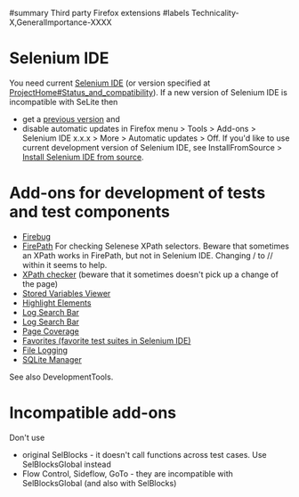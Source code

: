 ﻿#summary Third party Firefox extensions
#labels Technicality-X,GeneralImportance-XXXX



# Selenium IDE #
You need current [Selenium IDE](http://seleniumhq.org/download) (or version specified at [ProjectHome#Status\_and\_compatibility](ProjectHome#Status_and_compatibility.md)). If a new version of Selenium IDE is incompatible with SeLite then
  * get a [previous version](http://release.seleniumhq.org/selenium-ide) and
  * disable automatic updates in Firefox menu > Tools > Add-ons > Selenium IDE x.x.x > More > Automatic updates > Off.
If you'd like to use current development version of Selenium IDE, see InstallFromSource > [Install Selenium IDE from source](InstallFromSource#Install_Selenium_IDE_from_source.md).

# Add-ons for development of tests and test components #
  * [Firebug](https://addons.mozilla.org/en-us/firefox/addon/firebug)
  * [FirePath](https://addons.mozilla.org/en-US/firefox/addon/firepath) For checking Selenese XPath selectors. Beware that sometimes an XPath works in FirePath, but not in Selenium IDE. Changing / to // within it seems to help.
  * [XPath checker](https://addons.mozilla.org/en-US/firefox/addon/xpath-checker/) (beware that it sometimes doesn't pick up a change of the page)
  * [Stored Variables Viewer](https://addons.mozilla.org/en-US/firefox/addon/stored-variables-viewer-seleni/)
  * [Highlight Elements](https://addons.mozilla.org/en-us/firefox/addon/highlight-elements-selenium-id/)
  * [Log Search Bar](https://addons.mozilla.org/en-US/firefox/addon/log-search-bar-selenium-ide)
  * [Log Search Bar](https://addons.mozilla.org/en-US/firefox/addon/log-search-bar-selenium-ide/)
  * [Page Coverage](https://addons.mozilla.org/en-US/firefox/addon/page-coverage-selenium-ide)
  * [Favorites (favorite test suites in Selenium IDE)](https://addons.mozilla.org/en-US/firefox/addon/favorites-selenium-ide/)
  * [File Logging](https://addons.mozilla.org/en-US/firefox/addon/file-logging-selenium-ide/)
  * [SQLite Manager](https://addons.mozilla.org/en-US/firefox/addon/sqlite-manager)

See also DevelopmentTools.

# Incompatible add-ons #
Don't use
  * original SelBlocks - it doesn't call functions across test cases. Use SelBlocksGlobal instead
  * Flow Control, Sideflow, GoTo - they are incompatible with SelBlocksGlobal (and also with SelBlocks)